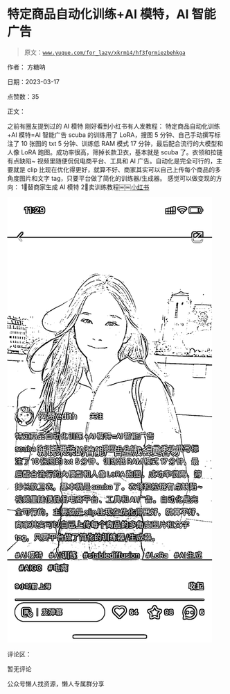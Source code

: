 # 特定商品自动化训练+AI 模特，AI 智能广告

> 原文：[`www.yuque.com/for_lazy/xkrm14/hf3fgrmiezbehkga`](https://www.yuque.com/for_lazy/xkrm14/hf3fgrmiezbehkga)



作者： 方糖呐



日期：2023-03-17



点赞数：35

<ne-hole id="ueac7beb1" data-lake-id="ueac7beb1">

正文：



之前有圈友提到过的 AI 模特 刚好看到小红书有人发教程： 特定商品自动化训练+AI 模特=AI 智能广告 scuba 的训练用了 LoRA，搜图 5 分钟、自己手动撰写标注了 10 张图的 txt 5 分钟、训练低 RAM 模式 17 分钟，最后配合流行的大模型和人像 LoRA 跑图。成功率很高，筛掉长款卫衣，基本就是 scuba 了。衣领和拉链有点缺陷~ 视频里随便侃侃电商平台、工具和 AI 广告。自动化是完全可行的，主要就是 clip 比现在优化得更好，就算不好、商家其实可以自己上传每个商品的多角度图片和文字 tag，只要平台做了简化的训练器/生成器。 感觉可以做变现的方向： 1⃣️替商家生成 AI 模特 2⃣️卖训练教程￼￼[小红书](http://xhslink.com/LFpsao)



![](img/cbeda78378b55f9cf4d62d7a279498c5.png)

<ne-hole id="uc6df7ec1" data-lake-id="uc6df7ec1">

评论区：



暂无评论

<ne-hole id="u9143b478" data-lake-id="u9143b478">

公众号懒人找资源，懒人专属群分享

</ne-hole></ne-hole></ne-hole>